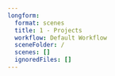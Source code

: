 ```yaml
---
longform:
  format: scenes
  title: 1 - Projects
  workflow: Default Workflow
  sceneFolder: /
  scenes: []
  ignoredFiles: []
---
```

